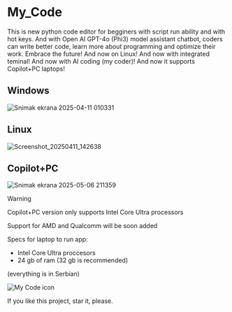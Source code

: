 # My_Code
This is new python code editor for begginers with script run ability and with hot keys. And with Open AI GPT-4o (Phi3) model assistant chatbot, coders can write better code, learn more about programming and optimize their work. Embrace the future! And now on Linux! And now with integrated teminal! And now with AI coding (my coder)! And now it supports Copilot+PC laptops!

## Windows

![Snimak ekrana 2025-04-11 010331](https://github.com/user-attachments/assets/86242007-dddd-4f4f-a9c7-629d1d3b4baf)

## Linux

![Screenshot_20250411_142638](https://github.com/user-attachments/assets/51e9e55d-0d27-4eb8-84fb-5d89ccfbbb52)

## Copilot+PC

![Snimak ekrana 2025-05-06 211359](https://github.com/user-attachments/assets/df9c02c7-4cb0-4c40-a6a3-407cc1ae03a7)

> [!Warning]
> Copilot+PC version only supports Intel Core Ultra processors
>
> Support for AMD and Qualcomm will be soon added
>
> Specs for laptop to run app:
> - Intel Core Ultra proccesors
> - 24 gb of ram (32 gb is recommended)


(everything is in Serbian) 

![My Code icon](https://github.com/user-attachments/assets/fc871189-63e2-47a7-89f4-1aff3b950d33)

If you like this project, star it, please.
